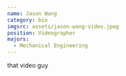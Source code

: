 ```yaml
---
name: Jason Wang
category: bio
imgsrc: assets/jason-wang-video.jpeg
position: Videographer
majors:
  - Mechanical Engineering
---
```

that video guy